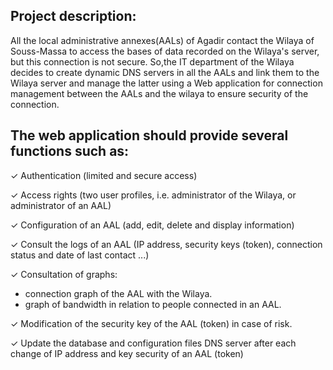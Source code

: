 ## Project description:

All the local administrative annexes(AALs) of Agadir contact the Wilaya of Souss-Massa to access the bases of
data recorded on the Wilaya's server, but this connection is not secure.
So,the IT department of the Wilaya decides to create dynamic DNS servers in
all the AALs and link them to the Wilaya server and manage the latter using a
Web application for connection management between the AALs and the wilaya to ensure security
of the connection.

## The web application should provide several functions such as:

✓ Authentication (limited and secure access)

✓ Access rights (two user profiles, i.e. administrator of the
Wilaya, or administrator of an AAL)

✓ Configuration of an AAL (add, edit, delete and display
information)

✓ Consult the logs of an AAL
(IP address, security keys (token), connection status and
date of last contact ...)

✓ Consultation of graphs:
 - connection graph of the AAL with the Wilaya.
 - graph of bandwidth in relation to people
connected in an AAL.

✓ Modification of the security key of the AAL (token) in case of risk.

✓ Update the database and configuration files
DNS server after each change of IP address and key
security of an AAL (token)
